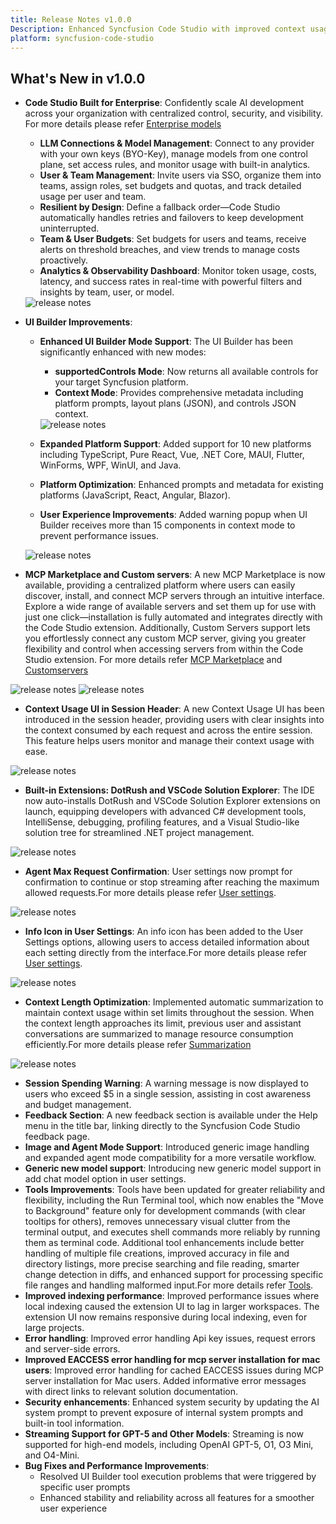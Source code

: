 ```yaml
---
title: Release Notes v1.0.0
Description: Enhanced Syncfusion Code Studio with improved context usage UI, extension management, terminal, and various new features and bug fixes.
platform: syncfusion-code-studio
---
```


## What's New in v1.0.0

- **Code Studio Built for Enterprise**: Confidently scale AI development across your organization with centralized control, security, and visibility. For more details please refer [Enterprise models](/code-studio/enterprise-server/getting-started)
  - **LLM Connections & Model Management**: Connect to any provider with your own keys (BYO-Key), manage models from one control plane, set access rules, and monitor usage with built-in analytics.
  - **User & Team Management**: Invite users via SSO, organize them into teams, assign roles, set budgets and quotas, and track detailed usage per user and team.
  - **Resilient by Design**: Define a fallback order—Code Studio automatically handles retries and failovers to keep development uninterrupted.
  - **Team & User Budgets**: Set budgets for users and teams, receive alerts on threshold breaches, and view trends to manage costs proactively.
  - **Analytics & Observability Dashboard**: Monitor token usage, costs, latency, and success rates in real-time with powerful filters and insights by team, user, or model.
  
  <img src="./releasenotes-images/enterprise.png" alt="release notes" >

- **UI Builder Improvements**:
  - **Enhanced UI Builder Mode Support**: The UI Builder has been significantly enhanced with new modes:
    - **supportedControls Mode**: Now returns all available controls for your target Syncfusion platform.
    - **Context Mode**: Provides comprehensive metadata including platform prompts, layout plans (JSON), and controls JSON context.

    <img src="./releasenotes-images/ui-builder-modes.png" alt="release notes" >

  - **Expanded Platform Support**: Added support for 10 new platforms including TypeScript, Pure React, Vue, .NET Core, MAUI, Flutter, WinForms, WPF, WinUI, and Java.
  - **Platform Optimization**: Enhanced prompts and metadata for existing platforms (JavaScript, React, Angular, Blazor).
  - **User Experience Improvements**: Added warning popup when UI Builder receives more than 15 components in context mode to prevent performance issues.

  <img src="./releasenotes-images/warning-popup-ui-builder.png" alt="release notes" >

- **MCP Marketplace and Custom servers**: A new MCP Marketplace is now available, providing a centralized platform where users can easily discover, install, and connect MCP servers through an intuitive interface. Explore a wide range of available servers and set them up for use with just one click—installation is fully automated and integrates directly with the Code Studio extension. Additionally, Custom Servers support lets you effortlessly connect any custom MCP server, giving you greater flexibility and control when accessing servers from within the Code Studio extension. For more details refer [MCP Marketplace](/code-studio/reference/configure-properties/mcp/marketplace) and [Customservers](/code-studio/reference/configure-properties/mcp/customservers)

<img src="./releasenotes-images/MCPmarketplace.png" alt="release notes" >

<img src="./releasenotes-images/Customserver1.png" alt="release notes" >

- **Context Usage UI in Session Header**: A new Context Usage UI has been introduced in the session header, providing users with clear insights into the context consumed by each request and across the entire session. This feature helps users monitor and manage their context usage with ease.

<img src="./releasenotes-images/contextusage.png" alt="release notes" >

- **Built-in Extensions: DotRush and VSCode Solution Explorer**: The IDE now auto-installs DotRush and VSCode Solution Explorer extensions on launch, equipping developers with advanced C# development tools, IntelliSense, debugging, profiling features, and a Visual Studio-like solution tree for streamlined .NET project management.

<img src="./releasenotes-images/extension.png" alt="release notes" >

- **Agent Max Request Confirmation**: User settings now prompt for confirmation to continue or stop streaming after reaching the maximum allowed requests.For more details please refer [User settings](/code-studio/reference/configure-properties/usersettings).

<img src="./releasenotes-images/agentmaxrequest.png" alt="release notes" >

- **Info Icon in User Settings**: An info icon has been added to the User Settings options, allowing users to access detailed information about each setting directly from the interface.For more details please refer [User settings](/code-studio/reference/configure-properties/usersettings).

<img src="./releasenotes-images/infoicon.png" alt="release notes" >

- **Context Length Optimization**: Implemented automatic summarization to maintain context usage within set limits throughout the session. When the context length approaches its limit, previous user and assistant conversations are summarized to manage resource consumption efficiently.For more details please refer [Summarization](/code-studio/features/summarize)

<img src="./releasenotes-images/summarization.png" alt="release notes" >

- **Session Spending Warning**: A warning message is now displayed to users who exceed $5 in a single session, assisting in cost awareness and budget management.
- **Feedback Section**: A new feedback section is available under the Help menu in the title bar, linking directly to the Syncfusion Code Studio feedback page.
- **Image and Agent Mode Support**: Introduced generic image handling and expanded agent mode compatibility for a more versatile workflow.
- **Generic new model support**: Introducing new generic model support in add chat model option in user settings. 
- **Tools Improvements**: Tools have been updated for greater reliability and flexibility, including the Run Terminal tool, which now enables the "Move to Background" feature only for development commands (with clear tooltips for others), removes unnecessary visual clutter from the terminal output, and executes shell commands more reliably by running them as terminal code. Additional tool enhancements include better handling of multiple file creations, improved accuracy in file and directory listings, more precise searching and file reading, smarter change detection in diffs, and enhanced support for processing specific file ranges and handling malformed input.For more details refer [Tools](/code-studio/reference/configure-properties/toolssupport).
- **Improved indexing performance**: Improved performance issues where local indexing caused the extension UI to lag in larger workspaces. The extension UI now remains responsive during local indexing, even for large projects. 
- **Error handling**: Improved error handling Api key issues, request errors and server-side errors. 
- **Improved EACCESS error handling for mcp server installation for mac users**: Improved error handling for cached EACCESS issues during MCP server installation for Mac users. Added informative error messages with direct links to relevant solution documentation. 
- **Security enhancements**: Enhanced system security by updating the AI system prompt to prevent exposure of internal system prompts and built-in tool information. 
- **Streaming Support for GPT-5 and Other Models**: Streaming is now supported for high-end models, including OpenAI GPT-5, O1, O3 Mini, and O4-Mini.
- **Bug Fixes and Performance Improvements**:
  - Resolved UI Builder tool execution problems that were triggered by specific user prompts
  - Enhanced stability and reliability across all features for a smoother user experience
